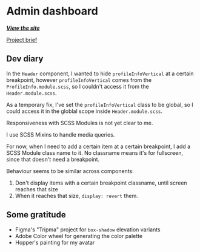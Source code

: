 # Admin dashboard

**_[View the site](https://piotrnajda3000.github.io/admin-dashboard/)_**

[Project brief](https://www.theodinproject.com/lessons/node-path-intermediate-html-and-css-admin-dashboard)

## Dev diary

In the `Header` component, I wanted to hide `profileInfoVertical` at a certain breakpoint, however `profileInfoVertical` comes from the `ProfileInfo.module.scss`, so I couldn't access it from the `Header.module.scss`.

As a temporary fix, I've set the `profileInfoVertical` class to be global, so I could access it in the globlal scope inside `Header.module.scss`.

Responsiveness with SCSS Modules is not yet clear to me.

I use SCSS Mixins to handle media queries.

For now, when I need to add a certain item at a certain breakpoint, I add a SCSS Module class name to it. No classname means it's for fullscreen, since that doesn't need a breakpoint.

Behaviour seems to be similar across components:

1. Don't display items with a certain breakpoint classname, until screen reaches that size
2. When it reaches that size, `display: revert` them.

## Some gratitude

- Figma's "Tripma" project for `box-shadow` elevation variants
- Adobe Color wheel for generating the color palette
- Hopper's painting for my avatar
